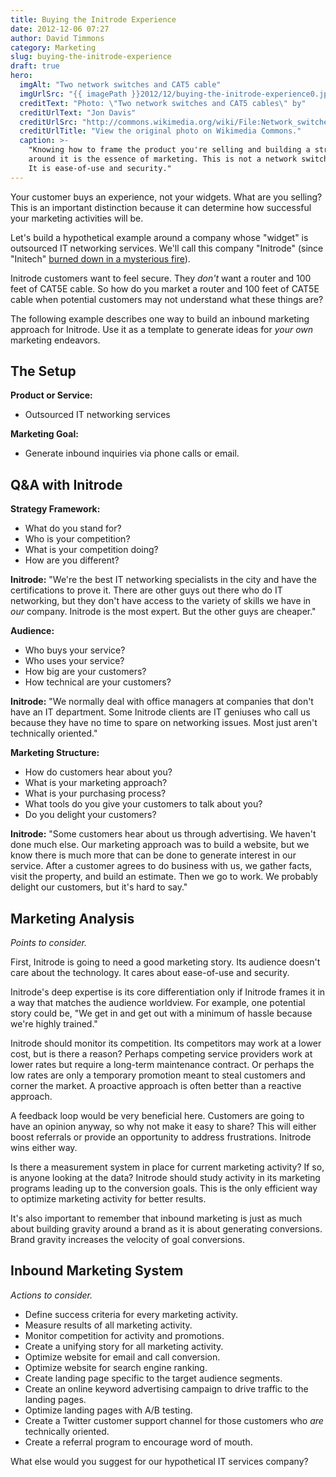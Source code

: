 ```yaml
---
title: Buying the Initrode Experience
date: 2012-12-06 07:27
author: David Timmons
category: Marketing
slug: buying-the-initrode-experience
draft: true
hero:
  imgAlt: "Two network switches and CAT5 cable"
  imgUrlSrc: "{{ imagePath }}2012/12/buying-the-initrode-experience0.jpg"
  creditText: "Photo: \"Two network switches and CAT5 cables\" by"
  creditUrlText: "Jon Davis"
  creditUrlSrc: "http://commons.wikimedia.org/wiki/File:Network_switches.jpg"
  creditUrlTitle: "View the original photo on Wikimedia Commons."
  caption: >-
    "Knowing how to frame the product you're selling and building a strategy
    around it is the essence of marketing. This is not a network switch.
    It is ease-of-use and security."
---
```


Your customer buys an experience, not your widgets. What are you
selling? This is an important distinction because it can determine how
successful your marketing activities will be.

Let's build a hypothetical example around a company whose "widget" is
outsourced IT networking services. We'll call this company "Initrode"
(since "Initech" [burned down in a mysterious fire][3]).

Initrode customers want to feel secure. They *don't* want a router and
100 feet of CAT5E cable. So how do you market a router and 100 feet of
CAT5E cable when potential customers may not understand what these
things are?

The following example describes one way to build an inbound marketing
approach for Initrode. Use it as a template to generate ideas for *your
own* marketing endeavors.

## The Setup

**Product or Service:**
-   Outsourced IT networking services

**Marketing Goal:**
-   Generate inbound inquiries via phone calls or email.

## Q&A with Initrode

**Strategy Framework:**
-   What do you stand for?
-   Who is your competition?
-   What is your competition doing?
-   How are you different?

**Initrode:** "We're the best IT networking specialists in the city and
have the certifications to prove it. There are other guys out there who
do IT networking, but they don't have access to the variety of skills we
have in *our* company. Initrode is the most expert. But the other guys
are cheaper."

**Audience:**
-   Who buys your service?
-   Who uses your service?
-   How big are your customers?
-   How technical are your customers?

**Initrode:** "We normally deal with office managers at companies that
don't have an IT department. Some Initrode clients are IT geniuses who
call us because they have no time to spare on networking issues. Most
just aren't technically oriented."

**Marketing Structure:**
-   How do customers hear about you?
-   What is your marketing approach?
-   What is your purchasing process?
-   What tools do you give your customers to talk about you?
-   Do you delight your customers?

**Initrode:** "Some customers hear about us through advertising. We
haven't done much else. Our marketing approach was to build a website,
but we know there is much more that can be done to generate interest in
our service. After a customer agrees to do business with us, we gather
facts, visit the property, and build an estimate. Then we go to work. We
probably delight our customers, but it's hard to say."

## Marketing Analysis

*Points to consider.*

First, Initrode is going to need a good marketing story. Its audience
doesn't care about the technology. It cares about ease-of-use and
security.

Initrode's deep expertise is its core differentiation only if Initrode
frames it in a way that matches the audience worldview. For example, one
potential story could be, "We get in and get out with a minimum of
hassle because we're highly trained."

Initrode should monitor its competition. Its competitors may work at a
lower cost, but is there a reason? Perhaps competing service providers
work at lower rates but require a long-term maintenance contract. Or
perhaps the low rates are only a temporary promotion meant to steal
customers and corner the market. A proactive approach is often better
than a reactive approach.

A feedback loop would be very beneficial here. Customers are going to
have an opinion anyway, so why not make it easy to share? This will
either boost referrals or provide an opportunity to address
frustrations. Initrode wins either way.

Is there a measurement system in place for current marketing activity?
If so, is anyone looking at the data? Initrode should study activity in
its marketing programs leading up to the conversion goals. This is the
only efficient way to optimize marketing activity for better results.

It's also important to remember that inbound marketing is just as much
about building gravity around a brand as it is about generating
conversions. Brand gravity increases the velocity of goal conversions.

## Inbound Marketing System

*Actions to consider.*
-   Define success criteria for every marketing activity.
-   Measure results of all marketing activity.
-   Monitor competition for activity and promotions.
-   Create a unifying story for all marketing activity.
-   Optimize website for email and call conversion.
-   Optimize website for search engine ranking.
-   Create landing page specific to the target audience segments.
-   Create an online keyword advertising campaign to drive traffic to
    the landing pages.
-   Optimize landing pages with A/B testing.
-   Create a Twitter customer support channel for those customers who
    *are* technically oriented.
-   Create a referral program to encourage word of mouth.

What else would you suggest for our hypothetical IT services company?


[3]: http://www.imdb.com/title/tt0151804/plotsummary
  "Click here to read more about Office Space."
